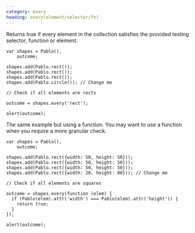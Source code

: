 ```yaml
---
category: every
heading: every(element/selector/fn)
---
```


Returns true if every element in the collection satisfies the provided testing selector, function or element.

    var shapes = Pablo(),
        outcome;

    shapes.add(Pablo.rect());
    shapes.add(Pablo.rect());
    shapes.add(Pablo.rect());
    shapes.add(Pablo.circle()); // Change me

    // Check if all elements are rects

    outcome = shapes.every('rect');

    alert(outcome);

The same example but using a function. You may want to use a function when you require a more granular check.

    var shapes = Pablo(),
        outcome;

    shapes.add(Pablo.rect({width: 50, height: 50}));
    shapes.add(Pablo.rect({width: 50, height: 50}));
    shapes.add(Pablo.rect({width: 50, height: 50}));
    shapes.add(Pablo.rect({width: 20, height: 80})); // Change me

    // Check if all elements are squares

    outcome = shapes.every(function (elem) {
      if (Pablo(elem).attr('width') === Pablo(elem).attr('height')) {
        return true;
      }
    });

    alert(outcome);
